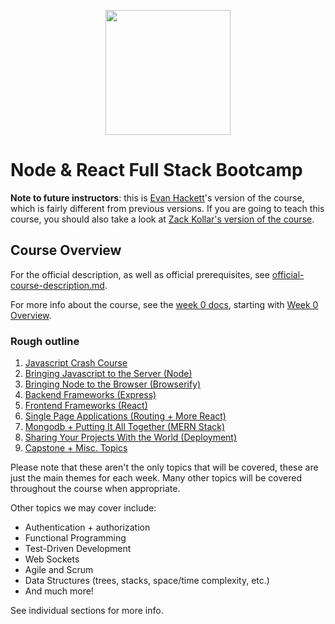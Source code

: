 <p align="center">
  <img width="200px" src="https://pdxcodeguild.com/static/img/pdxcglogo.svg">
</p>

# Node & React Full Stack Bootcamp

**Note to future instructors**: this is [Evan Hackett](https://github.com/evanhackett)'s version of the course, which is fairly different from previous versions. If you are going to teach this course, you should also take a look at [Zack Kollar's version of the course](https://github.com/PdxCodeGuild/AdvancedJavascriptCourse).


## Course Overview

For the official description, as well as official prerequisites, see [official-course-description.md](./official-course-description.md).

For more info about the course, see the [week 0 docs](./week-0), starting with [Week 0 Overview](./week-0/week-0-overview.md).

### Rough outline

1. [Javascript Crash Course](./week-1/week-1-overview.md)
2. [Bringing Javascript to the Server (Node)](./week-2/week-2-overview.md)
3. [Bringing Node to the Browser (Browserify)](./week-3/week-3-overview.md)
4. [Backend Frameworks (Express)](./week-4/week-4-overview.md)
5. [Frontend Frameworks (React)](./week-5/week-5-overview.md)
6. [Single Page Applications (Routing + More React)](./week-6/week-6-overview.md)
7. [Mongodb + Putting It All Together (MERN Stack)](./week-7/week-7-overview.md)
8. [Sharing Your Projects With the World (Deployment)](./week-8/week-8-overview.md)
9. [Capstone + Misc. Topics](./week-9-11/week-9-11-overview.md)

Please note that these aren't the only topics that will be covered, these are just the main themes for each week. Many other topics will be covered throughout the course when appropriate.

Other topics we may cover include:

* Authentication + authorization
* Functional Programming
* Test-Driven Development
* Web Sockets
* Agile and Scrum
* Data Structures (trees, stacks, space/time complexity, etc.)
* And much more!

See individual sections for more info.
